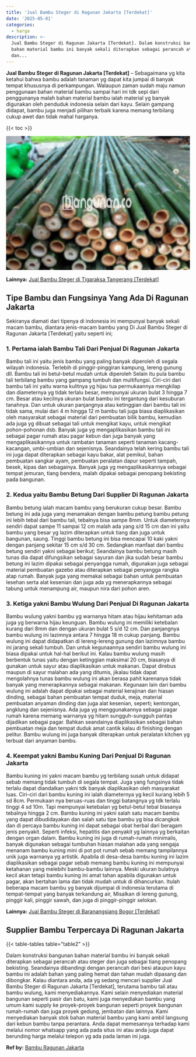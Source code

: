 ```yaml
---
title: 'Jual Bambu Steger di Ragunan Jakarta [Terdekat]'
date: '2025-05-01'
categories:
  - harga
description: >-
  Jual Bambu Steger di Ragunan Jakarta [Terdekat]. Dalam konstruksi bangunan
  bahan material bambu ini banyak sekali diterapkan sebagai perancah atau steger
  dan...
---
```


**Jual Bambu Steger di Ragunan Jakarta \[Terdekat\]** – Sebagaimana yg kita ketahui bahwa bambu adalah tanaman yg dapat kita jumpai di banyak tempat khususnya di perkampungan. Walaupun zaman sudah maju namun penggunaan bahan material bambu sampai hari ini tdk sepi dari penggunanya malah bahan material bambu ialah material yg banyak digunakan oleh penduduk indonesia selain dari kayu. Selain gampang didapat, bambu juga menjadi pilihan terbaik karena memang terbilang cukup awet dan tidak mahal harganya.

{{< toc >}}

![Jual Bambu Steger di Ragunan Jakarta [Terdekat]](/images/jual-bambu-tali-23.png)

**Lainnya:** [Jual Bambu Steger di Tigaraksa Tangerang \[Terdekat\]](https://bambu.bangunan.co/jual-bambu-steger-di-tigaraksa-tangerang-terdekat/)

## Tipe Bambu dan Fungsinya Yang Ada Di Ragunan Jakarta

Sekiranya diamati dari tipenya di indonesia ini mempunyai banyak sekali macam bambu, diantara jenis-macam bambu yang Di Jual Bambu Steger di Ragunan Jakarta \[Terdekat\] yaitu seperti ini;

### 1\. Pertama ialah Bambu Tali Dari Penjual Di Ragunan Jakarta

Bambu tali ini yaitu jenis bambu yang paling banyak diperoleh di segala wilayah indonesia. Terlebih di pinggir-pinggiran kampung, lereng gunung dll. Bambu tali ini betul-betul mudah untuk diperoleh Selain itu pula bambu tali terbilang bambu yang gampang tumbuh dan multifungsi. Ciri-ciri dari bambu tali ini yaitu warna kulitnya yg hijau tua permukaannya mengkilap dan diameternya yg tidak terlalu besar, mempunyai ukuran bulat 3 hingga 7 cm. Besar atau kecilnya ukuran bulat bambu ini tergantung dari kesuburan tanahnya. Dan untuk ukuran panjangnya atau ketinggian dari bambu tali ini tidak sama, mulai dari 4 m hingga 12 m bambu tali juga biasa diaplikasikan oleh masyarakat sebagai material dari pembuatan bilik bambu, kemudian ada juga yg dibuat sebagai tali untuk mengikat kayu, untuk mengikat pohon-pohonan dsb. Banyak juga yg mengaplikasikan bambu tali ini sebagai pagar rumah atau pagar kebun dan juga banyak yang mengaplikasikannya untuk rambatan tanaman seperti tanaman kacang-kacangan, umbi-umbian dan sejenisnya. Seandainya telah kering bambu tali ini juga dapat diterapkan sebagai kayu bakar, alat pemikul, bahan pembuatan sangkar ayam, pembuatan peralatan dapur seperti tampah, besek, kipas dan sebagainya. Banyak juga yg mengaplikasikannya sebagai tempat jemuran, tiang bendera, malah dipakai sebagai penopang bekisting pada bangunan.

### 2\. Kedua yaitu Bambu Betung Dari Supplier Di Ragunan Jakarta

Bambu betung ialah macam bambu yang berukuran cukup besar. Bambu betung ini ada juga yang menamakan dengan bambu petung bambu petung ini lebih tebal dari bambu tali, tebalnya bisa sampe 8mm. Untuk diameternya sendiri dapat sampe 11 sampai 12 cm malah ada yang s/d 15 cm dan ini yaitu bambu yang besar yg lazim diterapkan untuk tiang dan juga untuk bangunan, saung. Tinggi bambu betung ini bisa mencapai 10 kaki yakni dengan panjang sekitar 15 cm s/d 30 cm. Sedangkan manfaat dari bambu betung sendiri yakni sebagai berikut; Seandainya bambu betung masih tunas dia dapat difungsikan sebagai sayuran dan jika sudah besar bambu betung ini lazim dipakai sebagai penyangga rumah, digunakan juga sebagai material pembuatan gazebo atau diterapkan sebagai penyangga rangka atap rumah. Banyak juga yang memakai sebagai bahan untuk pembuatan lesehan serta alat kesenian dan juga ada yg menerapkannya sebagai tabung untuk menampung air, maupun nira dari pohon aren.

### 3\. Ketiga yakni Bambu Wulung Dari Penjual Di Ragunan Jakarta

Bambu wulung yakni bambu yg warnanya hitam atau hijau kehitaman ada juga yg berwarna hijau keunguan. Bambu wulung ini memiliki ketebalan kurang dari 8mm dan dengan ukuran bulat 5 s/d 12 cm. Dan panjangnya bambu wulung ini lazimnya antara 7 hingga 18 m cukup panjang. Bambu wulung ini dapat didapatkan di lereng-lereng gunung dan lazimnya bambu ini jarang sekali tumbuh. Dan untuk kegunaannya sendiri bambu wulung ini biasa dipakai untuk hal-hal berikut ini. Kalau bambu wulung masih berbentuk tunas yaitu dengan ketinggian maksimal 20 cm, biasanya di gunakan untuk sayur atau diaplikasikan untuk makanan. Dapat direbus maupun di sayur malahan ada yang ditumis, jikalau tidak dapat mengolahnya tunas bambu wulung ini akan berasa pahit karenanya tidak banyak yang menerapkannya sebagai makanan. Kegunaan lain dari bambu wulung ini adalah dapat dipakai sebagai material kerajinan dan hiasan dinding, sebagai bahan pembuatan tempat duduk, meja, material pembuatan anyaman dinding dan juga alat kesenian, seperti; kentongan, angklung dan sejenisnya. Ada juga yg menggunakannya sebagai pagar rumah karena memang warnanya yg hitam sungguh-sungguh pantas dijadikan sebagai pagar. Bahkan seandainya diaplikasikan sebagai bahan pembuatan meja dan tempat duduk amat cantik kalau di finishing dengan pelitur. Bambu wulung ini juga banyak diterapkan untuk peralatan kitchen yg terbuat dari anyaman bambu.

### 4\. Keempat yakni Bambu Kuning Dari Penjual Di Ragunan Jakarta

Bambu kuning ini yakni macam bambu yg terbilang susah untuk didapat sebab memang tidak tumbuh di segala tempat. Juga yang fungsinya tidak terlalu dapat diandalkan yakni tdk banyak diaplikasikan oleh masyarakat luas. Ciri-ciri dari bambu kuning ini ialah diameternya yg kecil kurang lebih 5 sd 8cm. Permukaan nya beruas-ruas dan tinggi batangnya yg tdk terlalu tinggi 4 sd 10m. Tapi mempunyai ketebalan yg betul-betul tebal biasanya tebalnya hingga 2 cm. Bambu kuning ini yakni salah satu macam bambu yang dapat dibudidayakan dan salah satu tipe bambu yg bisa dicangkok dan di percaya bambu kuning ini dapat sebagai obat herbal dari beragam jenis penyakit. Seperti infeksi, hepatitis dan penyakit yg lainnya yg berkaitan dengan organ dalam. Bambu kuning ini juga di rumah-rumah minimalis, banyak digunakan sebagai tumbuhan hiasan malahan ada yang sengaja menanam bambu kuning mini di pot pot rumah sebab memang tampilannya unik juga warnanya yg artistik. Apabila di desa-desa bambu kuning ini lazim diaplikasikan sebagai pagar sebab memang bambu kuning ini mempunyai ketahanan yang melebihi bambu-bambu lainnya. Meski ukuran bulatnya kecil akan tetapi bambu kuning ini amat tahan apabila digunakan untuk pagar, akan bertahan lama dan tidak mudah untuk di dihancurkan. Itulah beberapa macam bambu yg banyak dijumpai di indonesia terutama di tempat-tempat yang banyak terkandung air, Misalkan di lereng gunung, pinggir kali, pinggir sawah, dan juga di pinggir-pinggir selokan.

**Lainnya:** [Jual Bambu Steger di Baranangsiang Bogor \[Terdekat\]](https://bambu.bangunan.co/jual-bambu-steger-di-baranangsiang-bogor-terdekat/)

## Supplier Bambu Terpercaya Di Ragunan Jakarta

{{< table-tables table="table2" >}}

Dalam konstruksi bangunan bahan material bambu ini banyak sekali diterapkan sebagai perancah atau steger dan juga sebagai tiang penopang bekisting. Seandainya dibandingi dengan perancah dari besi ataupun kayu bambu ini adalah bahan yang paling hemat dan tahan mudah dipasang dan dibongkar. Kalau diantara anda, ada yg sedang mencari supplier Jual Bambu Steger di Ragunan Jakarta \[Terdekat\], terutama bambu tali atau bambu wulung, kami menyediakannya. Kami selain menyediakan material bangunan seperti pasir dan batu, kami juga menyediakan bambu yang umum kami supply ke proyek-proyek bangunan seperti proyek bangunan rumah-rumah dan juga proyek gedung, jembatan dan lainnya. Kami menyediakan banyak stok bahan material bambu yang kami ambil langsung dari kebun bambu tanpa perantara. Anda dapat memesannya terhadap kami melalui nomor whatsapp yang ada pada situs ini atau anda juga dapat berunding harga melalui telepon yg ada pada laman ini juga.

**Ref by:** [Bambu Ragunan Jakarta](https://id.wikipedia.org/wiki/Bambu)
